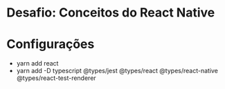 # Desafio: Conceitos do React Native

# Configurações
- yarn add react
- yarn add -D typescript @types/jest @types/react @types/react-native @types/react-test-renderer
